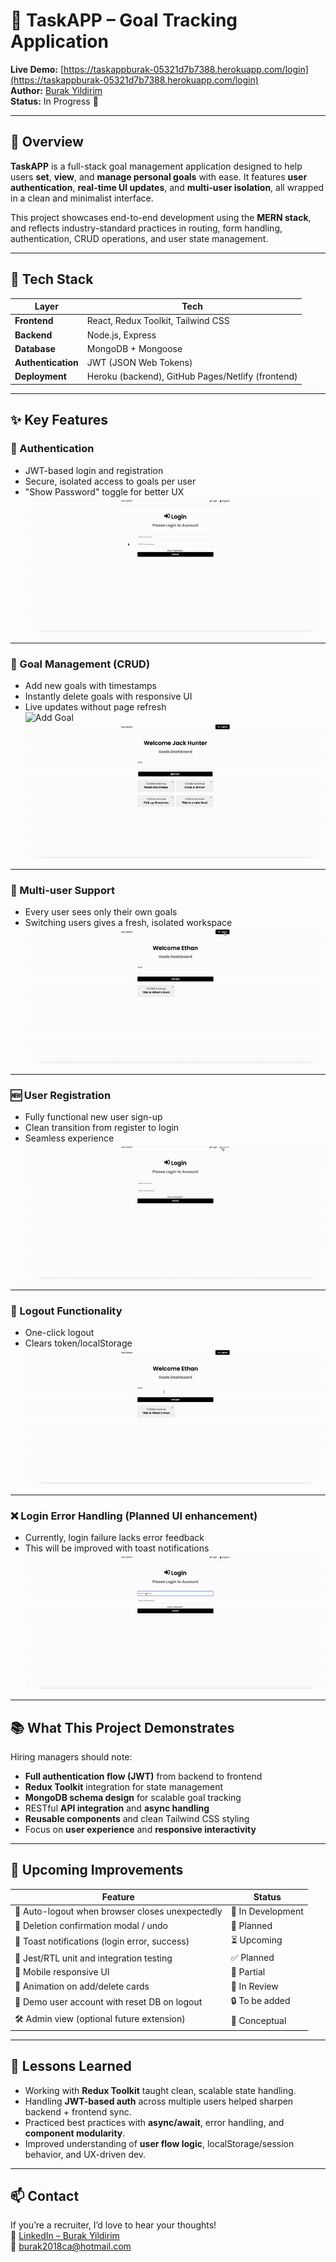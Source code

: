 
# 🎯 TaskAPP – Goal Tracking Application

**Live Demo:** [https://taskappburak-05321d7b7388.herokuapp.com/login](https://taskappburak-05321d7b7388.herokuapp.com/login)  
**Author:** [Burak Yildirim](https://github.com/burak2018ca)  
**Status:** In Progress 🚀

---

## 📌 Overview

**TaskAPP** is a full-stack goal management application designed to help users **set**, **view**, and **manage personal goals** with ease. It features **user authentication**, **real-time UI updates**, and **multi-user isolation**, all wrapped in a clean and minimalist interface.

This project showcases end-to-end development using the **MERN stack**, and reflects industry-standard practices in routing, form handling, authentication, CRUD operations, and user state management.

---

## 🧰 Tech Stack

| Layer       | Tech |
|------------|------|
| **Frontend** | React, Redux Toolkit, Tailwind CSS |
| **Backend** | Node.js, Express |
| **Database** | MongoDB + Mongoose |
| **Authentication** | JWT (JSON Web Tokens) |
| **Deployment** | Heroku (backend), GitHub Pages/Netlify (frontend) |

---

## ✨ Key Features

### 🔐 Authentication
- JWT-based login and registration  
- Secure, isolated access to goals per user  
- "Show Password" toggle for better UX  
![Login](./Documentation/GIFS/Login.gif)

---

### 🧾 Goal Management (CRUD)
- Add new goals with timestamps  
- Instantly delete goals with responsive UI  
- Live updates without page refresh  
![Add Goal](./GIFS/AddNewGoal.gif)  
![Delete Goal](./Documentation/GIFS/DeleteGoal.gif)

---

### 👤 Multi-user Support
- Every user sees only their own goals  
- Switching users gives a fresh, isolated workspace  
![New User Login](./Documentation/GIFS/NewUserlogin.gif)

---

### 🆕 User Registration
- Fully functional new user sign-up  
- Clean transition from register to login  
- Seamless experience  
![Register and Create Goal](./Documentation/GIFS/RegisterNewUserandcreateaGoal.gif)

---

### 🔁 Logout Functionality
- One-click logout  
- Clears token/localStorage  
![Logout](./Documentation/GIFS/logout.gif)

---

### ❌ Login Error Handling (Planned UI enhancement)
- Currently, login failure lacks error feedback  
- This will be improved with toast notifications  
![Failed Login](./Documentation/GIFS/FailedLogin.gif)

---

## 📚 What This Project Demonstrates

Hiring managers should note:
- **Full authentication flow (JWT)** from backend to frontend
- **Redux Toolkit** integration for state management
- **MongoDB schema design** for scalable goal tracking
- RESTful **API integration** and **async handling**
- **Reusable components** and clean Tailwind CSS styling
- Focus on **user experience** and **responsive interactivity**

---

## 🚀 Upcoming Improvements

| Feature | Status |
|--------|--------|
| 🧠 Auto-logout when browser closes unexpectedly | 🔧 In Development |
| 🚫 Deletion confirmation modal / undo | 🧠 Planned |
| 📣 Toast notifications (login error, success) | ⏳ Upcoming |
| 🧪 Jest/RTL unit and integration testing | ✅ Planned |
| 📱 Mobile responsive UI | 🚧 Partial |
| 🎨 Animation on add/delete cards | 🧠 In Review |
| 🧼 Demo user account with reset DB on logout | 🔒 To be added |
| 🛠️ Admin view (optional future extension) | 🧠 Conceptual |

---

## 🧠 Lessons Learned

- Working with **Redux Toolkit** taught clean, scalable state handling.
- Handling **JWT-based auth** across multiple users helped sharpen backend + frontend sync.
- Practiced best practices with **async/await**, error handling, and **component modularity**.
- Improved understanding of **user flow logic**, localStorage/session behavior, and UX-driven dev.

---

## 📫 Contact

If you’re a recruiter, I’d love to hear your thoughts!  
🔗 [LinkedIn – Burak Yildirim](https://www.linkedin.com/in/burak-yildirim-ca/)  
📧 burak2018ca@hotmail.com
